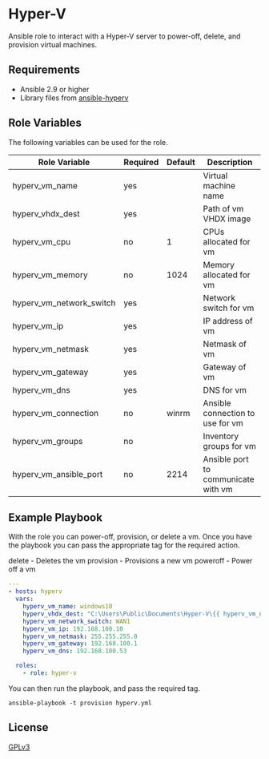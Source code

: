 Hyper-V
=========

Ansible role to interact with a Hyper-V server to power-off, delete, and provision virtual machines.

Requirements
------------

- Ansible 2.9 or higher
- Library files from [ansible-hyperv](https://github.com/tsailiming/ansible-hyperv)

Role Variables
--------------

The following variables can be used for the role.

Role Variable | Required | Default | Description
------------- | -------- | ------- | ----------
hyperv_vm_name | yes | | Virtual machine name |
hyperv_vhdx_dest | yes | | Path of vm VHDX image |
hyperv_vm_cpu | no | 1 | CPUs allocated for vm |
hyperv_vm_memory | no | 1024 | Memory allocated for vm |
hyperv_vm_network_switch | yes | | Network switch for vm |
hyperv_vm_ip | yes | | IP address of vm |
hyperv_vm_netmask | yes | | Netmask of vm |
hyperv_vm_gateway | yes | | Gateway of vm |
hyperv_vm_dns | yes | | DNS for vm |
hyperv_vm_connection | no | winrm | Ansible connection to use for vm |
hyperv_vm_groups | no | | Inventory groups for vm |
hyperv_vm_ansible_port | no | 2214 | Ansible port to communicate with vm |

Example Playbook
----------------

With the role you can power-off, provision, or delete a vm. Once you have the playbook
you can pass the appropriate tag for the required action.

delete - Deletes the vm
provision - Provisions a new vm
poweroff - Power off a vm

```yml
---
- hosts: hyperv
  vars:
    hyperv_vm_name: windows10
    hyperv_vhdx_dest: "C:\Users\Public\Documents\Hyper-V\{{ hyperv_vm_name }}.vhdx"
    hyperv_vm_network_switch: WAN1
    hyperv_vm_ip: 192.168.100.10
    hyperv_vm_netmask: 255.255.255.0
    hyperv_vm_gateway: 192.168.100.1
    hyperv_vm_dns: 192.168.100.53

  roles:
    - role: hyper-v
```

You can then run the playbook, and pass the required tag.

```console
ansible-playbook -t provision hyperv.yml
```

License
-------

[GPLv3](LICENSE)